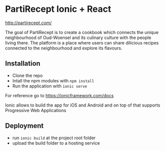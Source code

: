 # PartiRecept Ionic + React 

http://partirecept.com/

The goal of PartiRecept is to create a cookbook which connects the unique neighbourhood of Oud-Woensel and its culinary culture with the people living there. The platform is a place where users can share dilicious recipes connected to the neighbourhood and explore its flavours.

## Installation
- Clone the repo
- Intall the npm modules with `npm install`
- Run the application with `ionic serve`

For reference go to https://ionicframework.com/docs

Ionic allows to build the app for iOS and Android and on top of that supports Progressive Web Applications

## Deployment

- run `ionic build` at the project root folder
- upload the build folder to a hosting service


